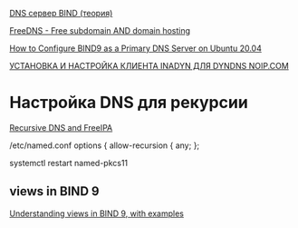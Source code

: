 
[DNS сервер BIND (теория)](https://habr.com/ru/post/137587/)

[FreeDNS - Free subdomain AND domain hosting](http://freedns.afraid.org/zc.php?from=L3N1YmRvbWFpbi8=)

[How to Configure BIND9 as a Primary DNS Server on Ubuntu 20.04](https://serverspace.io/support/help/bind9-as-a-primary-dns-server-on-ubuntu/)

[УСТАНОВКА И НАСТРОЙКА КЛИЕНТА INADYN ДЛЯ DYNDNS NOIP.COM](https://blackdiver.net/it/linux/491)

# Настройка DNS для рекурсии

[Recursive DNS and FreeIPA](https://adam.younglogic.com/2018/04/recursive-dns-and-freeipa/)

/etc/named.conf
options {
        allow-recursion { any; };

systemctl restart named-pkcs11


## views in BIND 9

[Understanding views in BIND 9, with examples](https://kb.isc.org/docs/aa-00851)





